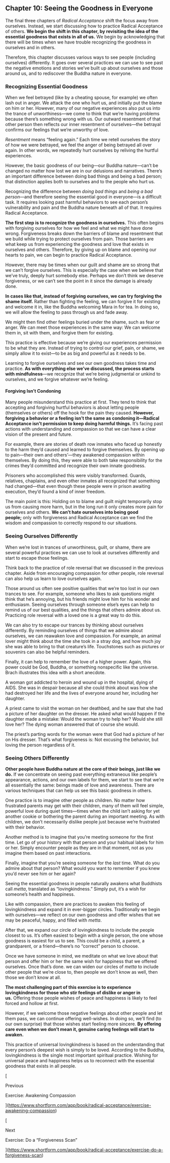 ## Chapter 10: Seeing the Goodness in Everyone

The final three chapters of _Radical Acceptance_ shift the focus away from ourselves. Instead, we start discussing how to practice Radical Acceptance of others. **We begin the shift in this chapter, by revisiting the idea of the essential goodness that exists in all of us.** We begin by acknowledging that there will be times when we have trouble recognizing the goodness in ourselves and in others.

Therefore, this chapter discusses various ways to see people (including ourselves) differently. It goes over several practices we can use to see past the negative emotions and stories we’ve built up about ourselves and those around us, and to rediscover the Buddha nature in everyone.

### Recognizing Essential Goodness

When we feel betrayed (like by a cheating spouse, for example) we often lash out in anger. We attack the one who hurt us, and initially put the blame on him or her. However, many of our negative experiences also put us into the trance of unworthiness—we come to think that we’re having problems because there’s something wrong with us. Our outward resentment of that other person then reflects our inner resentment of ourselves—the betrayal confirms our feelings that we’re unworthy of love.

_Resentment_ means “feeling again.” Each time we retell ourselves the story of how we were betrayed, we feel the anger of being betrayed all over again. In other words, we repeatedly hurt ourselves by reliving the hurtful experiences.

However, the basic goodness of our being—our Buddha nature—can’t be changed no matter how lost we are in our delusions and narratives. There’s an important difference between doing bad things and being a bad person; that distinction applies both to ourselves and to the people who hurt us.

Recognizing the difference between _doing bad things_ and _being a bad person_—and therefore seeing the essential good in everyone—is a difficult task. It requires looking past harmful behaviors to see each person’s vulnerability and pain and the Buddha nature beneath all of that. It requires Radical Acceptance.

**The first step is to recognize the goodness in ourselves.** This often begins with forgiving ourselves for how we feel and what we might have done wrong. Forgiveness breaks down the barriers of blame and resentment that we build while trying to protect ourselves from pain. Those barriers are what keep us from experiencing the goodness and love that exists in ourselves and others. Therefore, by giving up on blame and opening our hearts to pain, we can begin to practice Radical Acceptance.

However, there may be times when our guilt and shame are so strong that we can’t forgive ourselves. This is especially the case when we believe that we’ve truly, deeply hurt somebody else. Perhaps we don’t think we deserve forgiveness, or we can’t see the point in it since the damage is already done.

**In cases like that, instead of forgiving ourselves, we can try forgiving the shame itself.** Rather than fighting the feeling, we can forgive it for existing and welcome it in, like the Buddha welcoming Mara in for tea. In doing so, we will allow the feeling to pass through us and fade away.

We might then find other feelings buried under the shame, such as fear or anger. We can meet those experiences in the same way: We can welcome them in, sit with them, and forgive them for existing.

This practice is effective because we’re giving our experiences permission to be what they are. Instead of trying to control our grief, pain, or shame, we simply allow it to exist—to be as big and powerful as it needs to be.

Learning to forgive ourselves and see our own goodness takes time and practice. **As with everything else we’ve discussed, the process starts with mindfulness**—we recognize that we’re being judgmental or unkind to ourselves, and we forgive whatever we’re feeling.

#### Forgiving Isn’t Condoning

Many people misunderstand this practice at first. They tend to think that accepting and forgiving hurtful behaviors is about letting people (themselves or others) off the hook for the pain they caused. **However, forgiving a behavior or a feeling isn’t the same as condoning it—Radical Acceptance isn’t permission to keep doing harmful things.** It’s facing past actions with understanding and compassion so that we can have a clear vision of the present and future.

For example, there are stories of death row inmates who faced up honestly to the harm they’d caused and learned to forgive themselves. By opening up to pain—their own and others’—they awakened compassion within themselves. By doing this, they were able to both take responsibility for the crimes they’d committed and recognize their own innate goodness.

Prisoners who accomplished this were visibly transformed. Guards, relatives, chaplains, and even other inmates all recognized that something had changed—that even though these people were in prison awaiting execution, they’d found a kind of inner freedom.

The main point is this: Holding on to blame and guilt might temporarily stop us from causing more harm, but in the long run it only creates more pain for ourselves and others. **We can’t hate ourselves into being good people;** only with forgiveness and Radical Acceptance can we find the wisdom and compassion to correctly respond to our situations.

### Seeing Ourselves Differently

When we’re lost in trances of unworthiness, guilt, or shame, there are several powerful practices we can use to look at ourselves differently and start to escape those feelings.

Think back to the practice of role reversal that we discussed in the previous chapter. Aside from encouraging compassion for other people, role reversal can also help us learn to love ourselves again.

Those around us often see positive qualities that we’re too lost in our own trances to see. For example, someone who likes to ask questions might think that he’s annoying, but his friends might love him for his wonder and enthusiasm. Seeing ourselves through someone else’s eyes can help to remind us of our best qualities, and the things that others admire about us. Practicing role reversal with a loved one is a great way to do this.

We can also try to escape our trances by thinking about ourselves differently. By reminding ourselves of things that we admire about ourselves, we can reawaken love and compassion. For example, an animal lover might think about the time she took in a stray dog, and how much joy she was able to bring to that creature’s life. Touchstones such as pictures or souvenirs can also be helpful reminders.

Finally, it can help to remember the love of a higher power. Again, this power could be God, Buddha, or something nonspecific like the universe. Brach illustrates this idea with a short anecdote.

A woman got addicted to heroin and wound up in the hospital, dying of AIDS. She was in despair because all she could think about was how she had destroyed her life and the lives of everyone around her, including her daughter.

A priest came to visit the woman on her deathbed, and he saw that she had a picture of her daughter on the dresser. He asked what would happen if the daughter made a mistake: Would the woman try to help her? Would she still love her? The dying woman answered that of course she would.

The priest’s parting words for the woman were that God had a picture of her on His dresser. That’s what forgiveness is: Not excusing the behavior, but loving the person regardless of it.

### Seeing Others Differently

**Other people have Buddha nature at the core of their beings, just like we do.** If we concentrate on seeing past everything extraneous like people’s appearance, actions, and our own labels for them, we start to see that we’re all essentially the same: beings made of love and awareness. There are various techniques that can help us see this basic goodness in others.

One practice is to imagine other people as children. No matter how frustrated parents may get with their children, many of them will feel simple, powerful love during quiet times—times when the child isn’t asking for yet another cookie or bothering the parent during an important meeting. As with children, we don’t necessarily dislike people just because we’re frustrated with their behavior.

Another method is to imagine that you’re meeting someone for the first time. Let go of your history with that person and your habitual labels for him or her. Simply encounter people as they are in that moment, not as you imagine them based on past interactions.

Finally, imagine that you’re seeing someone for the _last_ time. What do you admire about that person? What would you want to remember if you knew you’d never see him or her again?

Seeing the essential goodness in people naturally awakens what Buddhists call _metta_, translated as “lovingkindness.” Simply put, it’s a wish for someone’s health and happiness.

Like with compassion, there are practices to awaken this feeling of lovingkindness and expand it in ever-bigger circles. Traditionally we begin with ourselves—we reflect on our own goodness and offer wishes that we may be peaceful, happy, and filled with _metta_.

After that, we expand our circle of lovingkindness to include the people closest to us. It’s often easiest to begin with a single person, the one whose goodness is easiest for us to see. This could be a child, a parent, a grandparent, or a friend—there’s no “correct” person to choose.

Once we have someone in mind, we meditate on what we love about that person and offer him or her the same wish for happiness that we offered ourselves. Once that’s done. we can widen our circles of _metta_ to include other people that we’re close to, then people we don’t know as well, then those we don’t know at all.

**The most challenging part of this exercise is to experience lovingkindness for those who stir feelings of dislike or anger in us.** Offering those people wishes of peace and happiness is likely to feel forced and hollow at first.

However, if we welcome those negative feelings about other people and let them pass, we can continue offering well-wishes. In doing so, we’ll find (to our own surprise) that those wishes start feeling more sincere. **By offering care even when we don’t mean it, genuine caring feelings will start to awaken.**

This practice of universal lovingkindness is based on the understanding that every person’s deepest wish is simply to be loved. According to the Buddha, lovingkindness is the single most important spiritual practice. Wishing for universal peace and happiness helps us to reconnect with the essential goodness that exists in all people.

[

Previous

Exercise: Awakening Compassion

](https://www.shortform.com/app/book/radical-acceptance/exercise-awakening-compassion)

[

Next

Exercise: Do a “Forgiveness Scan”

](https://www.shortform.com/app/book/radical-acceptance/exercise-do-a-forgiveness-scan)
